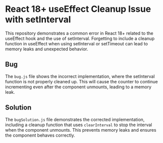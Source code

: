 # React 18+ useEffect Cleanup Issue with setInterval

This repository demonstrates a common error in React 18+ related to the useEffect hook and the use of setInterval. Forgetting to include a cleanup function in useEffect when using setInterval or setTimeout can lead to memory leaks and unexpected behavior.

## Bug
The `bug.js` file shows the incorrect implementation, where the setInterval function is not properly cleaned up. This will cause the counter to continue incrementing even after the component unmounts, leading to a memory leak.

## Solution
The `bugSolution.js` file demonstrates the corrected implementation, including a cleanup function that uses `clearInterval` to stop the interval when the component unmounts. This prevents memory leaks and ensures the component behaves correctly.
